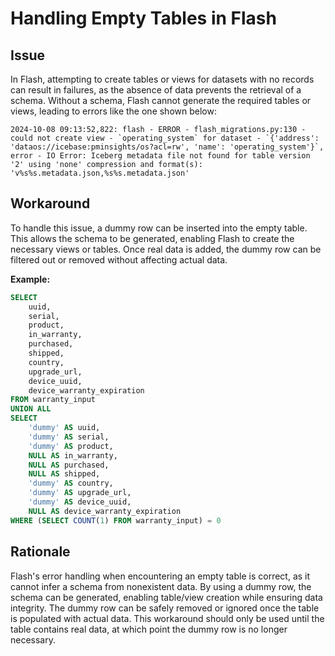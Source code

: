 # Handling Empty Tables in Flash

## Issue

In Flash, attempting to create tables or views for datasets with no records can result in failures, as the absence of data prevents the retrieval of a schema. Without a schema, Flash cannot generate the required tables or views, leading to errors like the one shown below:

```
2024-10-08 09:13:52,822: flash - ERROR - flash_migrations.py:130 - could not create view - `operating_system` for dataset - `{'address': 'dataos://icebase:pminsights/os?acl=rw', 'name': 'operating_system'}`, error - IO Error: Iceberg metadata file not found for table version '2' using 'none' compression and format(s): 'v%s%s.metadata.json,%s%s.metadata.json'
```

## Workaround

To handle this issue, a dummy row can be inserted into the empty table. This allows the schema to be generated, enabling Flash to create the necessary views or tables. Once real data is added, the dummy row can be filtered out or removed without affecting actual data.

**Example:**

```sql
SELECT
    uuid,
    serial,
    product,
    in_warranty,
    purchased,
    shipped,
    country,
    upgrade_url,
    device_uuid,
    device_warranty_expiration
FROM warranty_input
UNION ALL
SELECT
    'dummy' AS uuid,
    'dummy' AS serial,
    'dummy' AS product,
    NULL AS in_warranty,
    NULL AS purchased,
    NULL AS shipped,
    'dummy' AS country,
    'dummy' AS upgrade_url,
    'dummy' AS device_uuid,
    NULL AS device_warranty_expiration
WHERE (SELECT COUNT(1) FROM warranty_input) = 0
```

## Rationale

Flash's error handling when encountering an empty table is correct, as it cannot infer a schema from nonexistent data. By using a dummy row, the schema can be generated, enabling table/view creation while ensuring data integrity. The dummy row can be safely removed or ignored once the table is populated with actual data. This workaround should only be used until the table contains real data, at which point the dummy row is no longer necessary.